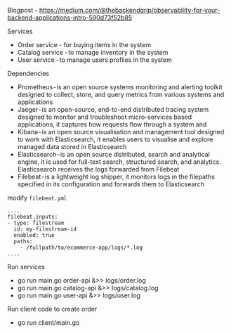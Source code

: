 Blogpost - https://medium.com/@thebackendgrip/observability-for-your-backend-applications-intro-590d73f52b85

Services
- Order service - for buying items in the system
- Catalog service - to manage inventory in the system
- User service - to manage users profiles in the system

Dependencies

- Prometheus - is an open source systems monitoring and alerting toolkit designed to collect, store, and query metrics from various systems and applications
- Jaeger - is an open-source, end-to-end distributed tracing system designed to monitor and troubleshoot micro-services based applications, it captures how requests flow through a system and
- Kibana - is an open source visualisation and management tool designed to work with Elasticsearch, it enables users to visualise and explore managed data stored in Elasticsearch
- Elasticsearch - is an open source distributed, search and analytical engine, it is used for full-text search, structured search, and analytics. Elasticsearch receives the logs forwarded from Filebeat
- Filebeat - is a lightweight log shipper, it monitors logs in the filepaths specified in its configuration and forwards them to Elasticsearch

modify `filebeat.yml`
```
....
filebeat.inputs:
- type: filestream
  id: my-filestream-id
  enabled: true
  paths:
    - /fullpath/to/ecommerce-app/logs/*.log
....
```

Run services
- go run main.go order-api &>> logs/order.log
- go run main.go catalog-api &>> logs/catalog.log
- go run main.go user-api &>> logs/user.log

Run client code to create order
- go run client/main.go

